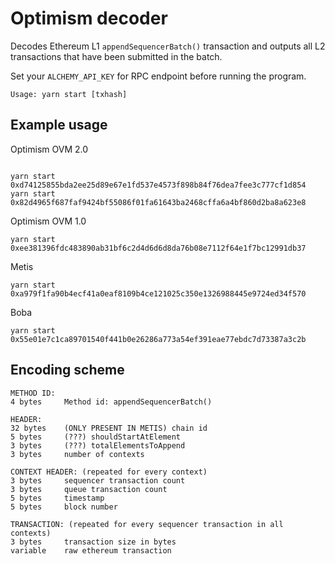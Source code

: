 # Optimism decoder

Decodes Ethereum L1 `appendSequencerBatch()` transaction and outputs all L2 transactions that have been submitted in the batch.

Set your `ALCHEMY_API_KEY` for RPC endpoint before running the program.

`Usage: yarn start [txhash]`

## Example usage

Optimism OVM 2.0

```

yarn start 0xd74125855bda2ee25d89e67e1fd537e4573f898b84f76dea7fee3c777cf1d854
yarn start 0x82d4965f687faf9424bf55086f01fa61643ba2468cffa6a4bf860d2ba8a623e8
```

Optimism OVM 1.0

```
yarn start 0xee381396fdc483890ab31bf6c2d4d6d6d8da76b08e7112f64e1f7bc12991db37
```

Metis

```
yarn start 0xa979f1fa90b4ecf41a0eaf8109b4ce121025c350e1326988445e9724ed34f570
```

Boba

```
yarn start 0x55e01e7c1ca89701540f441b0e26286a773a54ef391eae77ebdc7d73387a3c2b
```

## Encoding scheme

```
METHOD ID:
4 bytes     Method id: appendSequencerBatch()

HEADER:
32 bytes    (ONLY PRESENT IN METIS) chain id
5 bytes     (???) shouldStartAtElement
3 bytes     (???) totalElementsToAppend
3 bytes     number of contexts

CONTEXT HEADER: (repeated for every context)
3 bytes     sequencer transaction count
3 bytes     queue transaction count
5 bytes     timestamp
5 bytes     block number

TRANSACTION: (repeated for every sequencer transaction in all contexts)
3 bytes     transaction size in bytes
variable    raw ethereum transaction
```
